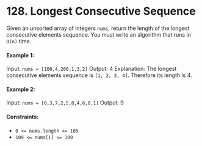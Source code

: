 # 128. Longest Consecutive Sequence

Given an unsorted array of integers `nums`, return the length of the longest consecutive elements sequence.
You must write an algorithm that runs in `O(n)` time.

 

#### Example 1:
Input: `nums = [100,4,200,1,3,2]`
Output: 4
Explanation: The longest consecutive elements sequence is `[1, 2, 3, 4]`. Therefore its length is 4.

#### Example 2:
Input: `nums = [0,3,7,2,5,8,4,6,0,1]`
Output: 9
 

#### Constraints:
- `0 <= nums.length <= 105`
- `109 <= nums[i] <= 109`